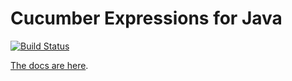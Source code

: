 # Cucumber Expressions for Java

[![Build Status](https://travis-ci.org/cucumber/cucumber-expressions-java.svg?branch=master)](https://travis-ci.org/cucumber/cucumber-expressions-java)

[The docs are here](https://docs.cucumber.io/cucumber/cucumber-expressions/).
